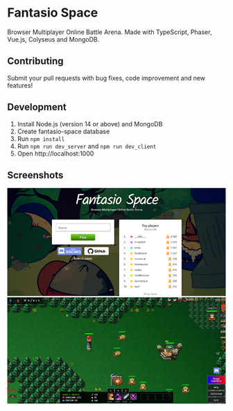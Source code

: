 # Fantasio Space
Browser Multiplayer Online Battle Arena. Made with TypeScript, Phaser, Vue.js, Colyseus and MongoDB.

## Contributing
Submit your pull requests with bug fixes, code improvement and new features!

## Development
1. Install Node.js (version 14 or above) and MongoDB
2. Create fantasio-space database
3. Run ```npm install```
4. Run ```npm run dev_server``` and ```npm run dev_client```
5. Open http://localhost:1000

## Screenshots
![Screenshot](doc/images/screenshot-1.jpg)
![Screenshot](doc/images/screenshot-2.jpg)
